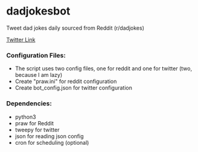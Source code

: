 # dadjokesbot
Tweet dad jokes daily sourced from Reddit (r/dadjokes)

[Twitter Link](https://twitter.com/quotebot10)

### Configuration Files:
* The script uses two config files, one for reddit and one for twitter (two, because I am lazy)
* Create "praw.ini" for reddit configuration
* Create bot_config.json for twitter configuration

### Dependencies:
* python3
* praw for Reddit
* tweepy for twitter
* json for reading json config
* cron for scheduling (optional)
